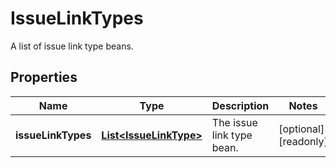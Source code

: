 

# IssueLinkTypes

A list of issue link type beans.

## Properties

Name | Type | Description | Notes
------------ | ------------- | ------------- | -------------
**issueLinkTypes** | [**List&lt;IssueLinkType&gt;**](IssueLinkType.md) | The issue link type bean. |  [optional] [readonly]



